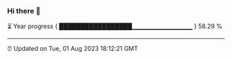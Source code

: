 ### Hi there 👋

⏳ Year progress { █████████████████▁▁▁▁▁▁▁▁▁▁▁▁▁ } 58.29 %

---

⏰ Updated on Tue, 01 Aug 2023 18:12:21 GMT

